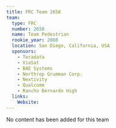 ```yaml
---
title: FRC Team 2658
team:
  type: FRC
  number: 2658
  name: Team Pedestrian
  rookie_year: 2008
  location: San Diego, California, USA
  sponsors:
    - Teradata
    - ViaSat
    - BAE Systems
    - Northrop Grumman Corp.
    - Nextivity
    - Qualcomm
    - Rancho Bernardo High
  links:
    Website: 
---
```

No content has been added for this team